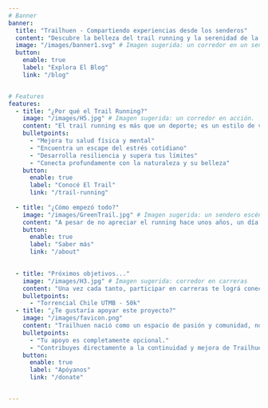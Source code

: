 ```yaml
---
# Banner
banner:
  title: "Trailhuen - Compartiendo experiencias desde los senderos"
  content: "Descubre la belleza del trail running y la serenidad de la naturaleza a través de experiencias, aventuras y relatos personales."
  image: "/images/banner1.svg" # Imagen sugerida: un corredor en un sendero montañoso.
  button:
    enable: true
    label: "Explora El Blog"
    link: "/blog"


# Features
features:
  - title: "¿Por qué el Trail Running?"
    image: "/images/H5.jpg" # Imagen sugerida: un corredor en acción.
    content: "El trail running es más que un deporte; es un estilo de vida. Conéctate con la naturaleza y disfruta de la aventura."
    bulletpoints:
      - "Mejora tu salud física y mental"
      - "Encuentra un escape del estrés cotidiano"
      - "Desarrolla resiliencia y supera tus límites"
      - "Conecta profundamente con la naturaleza y su belleza"
    button:
      enable: true
      label: "Conocé El Trail"
      link: "/trail-running"
      
  - title: "¿Cómo empezó todo?"
    image: "/images/GreenTrail.jpg" # Imagen sugerida: un sendero escénico.
    content: "A pesar de no apreciar el running hace unos años, un día surgió el deseo de correr un maratón. Sin embargo, sabía que ese sueño, no se lograría de la noche a la mañana..."
    button:
      enable: true
      label: "Saber más"
      link: "/about"

  
  - title: "Próximos objetivos..."
    image: "/images/H3.jpg" # Imagen sugerida: corredor en carreras
    content: "Una vez cada tanto, participar en carreras te lográ conectar con la inmensa comunidad del trail, y te ayuda a ver el progreso logrado. Estos abarcan mis próximos deseos:"
    bulletpoints:
      - "Torrencial Chile UTMB - 50k"
  - title: "¿Te gustaría apoyar este proyecto?"  
    image: "/images/favicon.png"  
    content: "Trailhuen nació como un espacio de pasión y comunidad, no como un negocio. Por eso, he decidido mantenerlo libre de anuncios intrusivos que puedan afectar tu experiencia. Si valoras mi contenido y quieres ayudarme a mantener el proyecto en marcha, tu aporte será recibido con gratitud."  
    bulletpoints:  
      - "Tu apoyo es completamente opcional."  
      - "Contribuyes directamente a la continuidad y mejora de Trailhuen."  
    button:  
      enable: true  
      label: "Apóyanos"  
      link: "/donate"  


---
```

